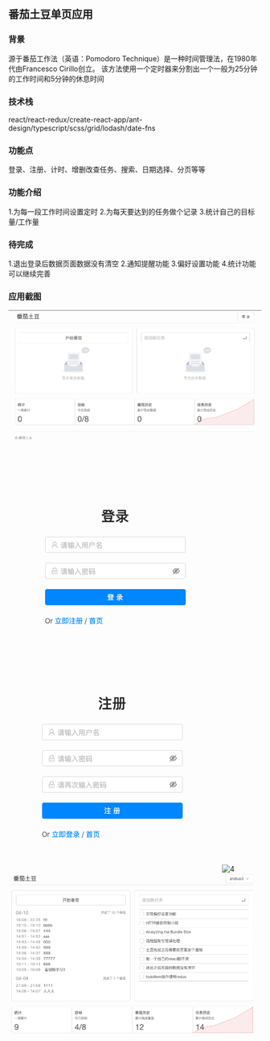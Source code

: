 ## 番茄土豆单页应用

### 背景
源于番茄工作法（英语：Pomodoro Technique）是一种时间管理法，在1980年代由Francesco Cirillo创立。 该方法使用一个定时器来分割出一个一般为25分钟的工作时间和5分钟的休息时间

### 技术栈
react/react-redux/create-react-app/ant-design/typescript/scss/grid/lodash/date-fns

### 功能点
登录、注册、计时、增删改查任务、搜索、日期选择、分页等等


### 功能介绍
1.为每一段工作时间设置定时
2.为每天要达到的任务做个记录
3.统计自己的目标量/工作量

### 待完成
1.退出登录后数据页面数据没有清空
2.通知提醒功能
3.偏好设置功能
4.统计功能可以继续完善


### 应用截图

![1](/shortcut/shortcut1.png)
![2](/shortcut/shortcut2.png)
![3](/shortcut/shortcut3.png)
![4](/shortcut/shortcut4.png)
![5](/shortcut/shortcut5.png)